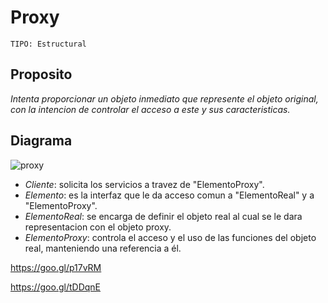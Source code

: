 # Proxy

```
TIPO: Estructural
```
## Proposito
_Intenta proporcionar un objeto inmediato que represente el objeto original, con la intencion de controlar el acceso a este y sus caracteristicas._

## Diagrama

![proxy](https://user-images.githubusercontent.com/42217739/46707967-fc04b280-cc01-11e8-9b9b-970d9515a26e.png)


* _Cliente_: solicita los servicios a travez de "ElementoProxy".
* _Elemento_: es la interfaz que le da acceso comun a "ElementoReal" y a "ElementoProxy".
* _ElementoReal_: se encarga de definir el objeto real al cual se le dara representacion con el objeto proxy.
* _ElementoProxy_: controla el acceso y el uso de las funciones del objeto real, manteniendo una referencia a él.

https://goo.gl/p17vRM

https://goo.gl/tDDqnE
